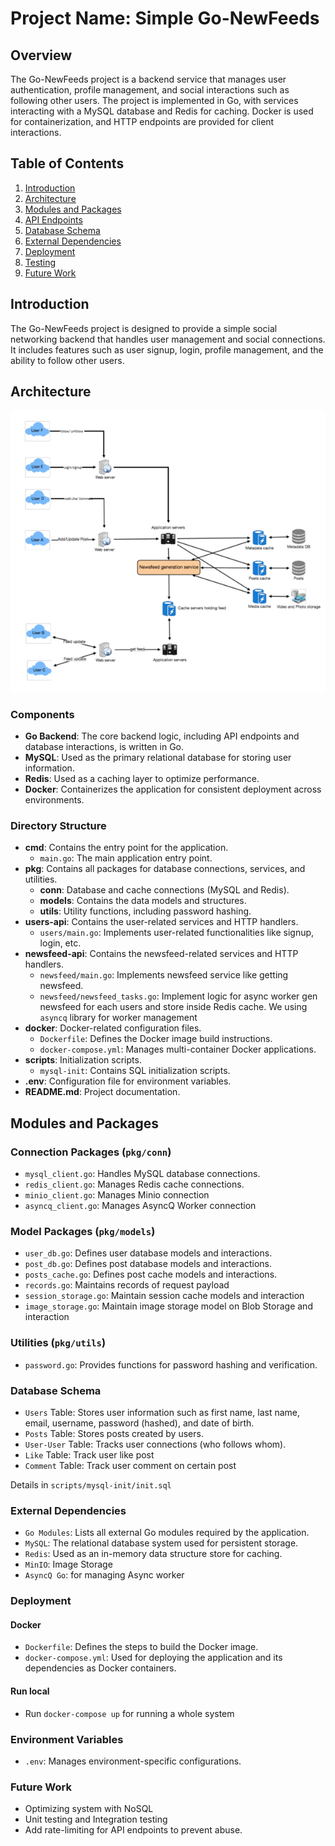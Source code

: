 # Project Name: Simple Go-NewFeeds

## Overview

The Go-NewFeeds project is a backend service that manages user authentication, profile management, and social interactions such as following other users. The project is implemented in Go, with services interacting with a MySQL database and Redis for caching. Docker is used for containerization, and HTTP endpoints are provided for client interactions.

## Table of Contents

1. [Introduction](#introduction)
2. [Architecture](#architecture)
3. [Modules and Packages](#modules-and-packages)
4. [API Endpoints](#api-endpoints)
5. [Database Schema](#database-schema)
6. [External Dependencies](#external-dependencies)
7. [Deployment](#deployment)
8. [Testing](#testing)
9. [Future Work](#future-work)

## Introduction

The Go-NewFeeds project is designed to provide a simple social networking backend that handles user management and social connections. It includes features such as user signup, login, profile management, and the ability to follow other users.

## Architecture

![](assets/high-level-design.png)

### Components
- **Go Backend**: The core backend logic, including API endpoints and database interactions, is written in Go.
- **MySQL**: Used as the primary relational database for storing user information.
- **Redis**: Used as a caching layer to optimize performance.
- **Docker**: Containerizes the application for consistent deployment across environments.

### Directory Structure
- **cmd**: Contains the entry point for the application.
  - `main.go`: The main application entry point.
- **pkg**: Contains all packages for database connections, services, and utilities.
  - **conn**: Database and cache connections (MySQL and Redis).
  - **models**: Contains the data models and structures.
  - **utils**: Utility functions, including password hashing.
- **users-api**: Contains the user-related services and HTTP handlers.
  - `users/main.go`: Implements user-related functionalities like signup, login, etc.
- **newsfeed-api**: Contains the newsfeed-related services and HTTP handlers.
  - `newsfeed/main.go`: Implements newsfeed service like getting newsfeed.
  - `newsfeed/newsfeed_tasks.go`: Implement logic for async worker gen newsfeed for each users and store inside Redis cache. We using `asyncq` library for worker management
- **docker**: Docker-related configuration files.
  - `Dockerfile`: Defines the Docker image build instructions.
  - `docker-compose.yml`: Manages multi-container Docker applications.
- **scripts**: Initialization scripts.
  - `mysql-init`: Contains SQL initialization scripts.
- **.env**: Configuration file for environment variables.
- **README.md**: Project documentation.

## Modules and Packages

### Connection Packages (`pkg/conn`)
- `mysql_client.go`: Handles MySQL database connections.
- `redis_client.go`: Manages Redis cache connections.
- `minio_client.go`: Manages Minio connection
- `asyncq_client.go`: Manages AsyncQ Worker connection

### Model Packages (`pkg/models`)
- `user_db.go`: Defines user database models and interactions.
- `post_db.go`: Defines post database models and interactions.
- `posts_cache.go`: Defines post cache models and interactions.
- `records.go`: Maintains records of request payload
- `session_storage.go`: Maintain session cache models and interaction
- `image_storage.go`: Maintain image storage model on Blob Storage and interaction

### Utilities (`pkg/utils`)
- `password.go`: Provides functions for password hashing and verification.

### Database Schema
- `Users` Table: Stores user information such as first name, last name, email, username, password (hashed), and date of birth. 
- `Posts` Table: Stores posts created by users.
- `User-User` Table: Tracks user connections (who follows whom).
- `Like` Table: Track user like post
- `Comment` Table: Track user comment on certain post

Details in `scripts/mysql-init/init.sql`

### External Dependencies
- `Go Modules`: Lists all external Go modules required by the application.
- `MySQL`: The relational database system used for persistent storage.
- `Redis`: Used as an in-memory data structure store for caching.
- `MinIO`: Image Storage
- `AsyncQ Go`: for managing Async worker

### Deployment
#### Docker
- `Dockerfile`: Defines the steps to build the Docker image.
- `docker-compose.yml`: Used for deploying the application and its dependencies as Docker containers.

#### Run local
- Run `docker-compose up` for running a whole system

### Environment Variables
- `.env`: Manages environment-specific configurations.

### Future Work
- Optimizing system with NoSQL
- Unit testing and Integration testing
- Add rate-limiting for API endpoints to prevent abuse.